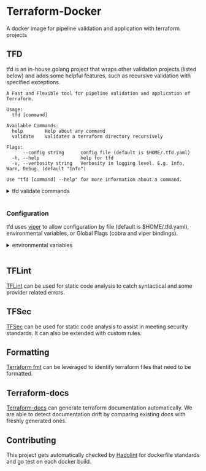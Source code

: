 # Terraform-Docker
  A docker image for pipeline validation and application with terraform projects

## TFD
  tfd is an in-house golang project that wraps other validation projects (listed below) and adds some helpful features, such as recursive validation with specified exceptions.

    A Fast and Flexible tool for pipeline validation and application of Terraform.

    Usage:
      tfd [command]

    Available Commands:
      help        Help about any command
      validate    validates a terraform directory recursively

    Flags:
          --config string      config file (default is $HOME/.tfd.yaml)
      -h, --help               help for tfd
      -v, --verbosity string   Verbosity in logging level. E.g. Info, Warn, Debug. (default "Info")

    Use "tfd [command] --help" for more information about a command.

<details><summary>tfd validate commands</summary>

    You must pass a directory to validate command or call a subcommand.
    This command recursively validates a terraform directory
    using terraform-docs, terraform fmt, tflint, and tfsec

    Usage:
      tfd validate [flags]
      tfd validate [command]

    Available Commands:
      tfdoc       validates a terraform directory recursively with terraform-docs
      tffmt       validates a terraform directory recursively with tffmt
      tflint      validates a terraform directory recursively with tflint
      tfsec       validates a terraform directory recursively with tfsec

    Flags:
      -h, --help   help for validate

    Global Flags:
          --config string      config file (default is $HOME/.tfd.yaml)
      -v, --verbosity string   Verbosity in logging level. E.g. Info, Warn, Debug. (default "Info")

    Use "tfd validate [command] --help" for more information about a command.

</details><br>

### Configuration
  tfd uses [viper](https://github.com/spf13/viper) to allow configuration by file (default is $HOME/.tfd.yaml), environmental variables, or Global Flags (cobra and viper bindings).
  <details><summary>environmental variables</summary><br>
    All environmental variable keys are case sensitive and prefixed by TFD_

    TFD_LOGLEVEL - supported values: trace, debug, warn, info (default: info). The values are case insensitive. Matching flags: -v --verbosity
  </details><br>

## TFLint
  [TFLint](https://github.com/terraform-linters/tflint) can be used for static code analysis to catch syntactical and some provider related errors.

## TFSec
  [TFSec](https://tfsec.dev/) can be used for static code analysis to assist in meeting security standards. It can also be extended with custom rules.

## Formatting
  [Terraform fmt](https://www.terraform.io/docs/cli/commands/fmt.html) can be leveraged to identify terraform files that need to be formatted.

## Terraform-docs
  [Terraform-docs](https://github.com/terraform-docs/terraform-docs) can generate terraform documentation automatically. We are able to detect documentation drift by comparing existing docs with freshly generated ones.

## Contributing
  This project gets automatically checked by [Hadolint](https://github.com/hadolint/hadolint) for dockerfile standards and go test on each docker build.
